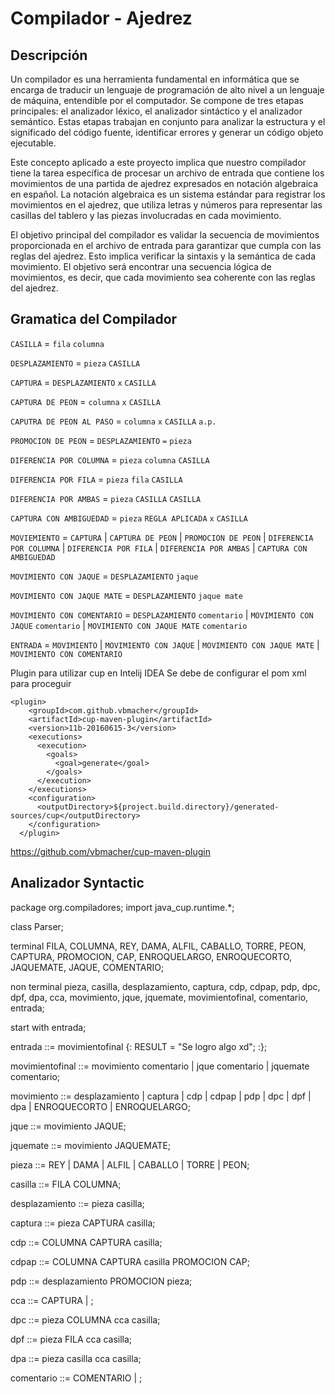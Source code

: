 # Compilador - Ajedrez

## Descripción

Un compilador es una herramienta fundamental en informática que se encarga de traducir un lenguaje de programación de alto nivel a un lenguaje de máquina, entendible por el computador. Se compone de tres etapas principales: el analizador léxico, el analizador sintáctico y el analizador semántico. Estas etapas trabajan en conjunto para analizar la estructura y el significado del código fuente, identificar errores y generar un código objeto ejecutable.

Este concepto aplicado a este proyecto implica que nuestro compilador tiene la tarea específica de procesar un archivo de entrada que contiene los movimientos de una partida de ajedrez expresados en notación algebraica en español. La notación algebraica es un sistema estándar para registrar los movimientos en el ajedrez, que utiliza letras y números para representar las casillas del tablero y las piezas involucradas en cada movimiento.

El objetivo principal del compilador es validar la secuencia de movimientos proporcionada en el archivo de entrada para garantizar que cumpla con las reglas del ajedrez. Esto implica verificar la sintaxis y la semántica de cada movimiento. El objetivo será encontrar una secuencia lógica de movimientos, es decir, que cada movimiento sea coherente con las reglas del ajedrez.

## Gramatica del Compilador

`CASILLA` = `fila` `columna`

`DESPLAZAMIENTO` = `pieza` `CASILLA`

`CAPTURA` = `DESPLAZAMIENTO` `x` `CASILLA`

`CAPTURA DE PEON` = `columna` `x` `CASILLA`

`CAPUTRA DE PEON AL PASO` = `columna` `x` `CASILLA` `a.p.`

`PROMOCION DE PEON` = `DESPLAZAMIENTO` `=` `pieza`

`DIFERENCIA POR COLUMNA` = `pieza` `columna` `CASILLA`

`DIFERENCIA POR FILA` = `pieza` `fila` `CASILLA`

`DIFERENCIA POR AMBAS` = `pieza` `CASILLA` `CASILLA`

`CAPTURA CON AMBIGUEDAD` = `pieza` `REGLA APLICADA` `x` `CASILLA`

`MOVIEMIENTO` = `CAPTURA` | `CAPTURA DE PEON` | `PROMOCION DE PEON` | `DIFERENCIA POR COLUMNA` | `DIFERENCIA POR FILA` | `DIFERENCIA POR AMBAS` | `CAPTURA CON AMBIGUEDAD`

`MOVIMIENTO CON JAQUE` = `DESPLAZAMIENTO` `jaque`

`MOVIMIENTO CON JAQUE MATE` = `DESPLAZAMIENTO` `jaque mate`

`MOVIMIENTO CON COMENTARIO` = `DESPLAZAMIENTO`  `comentario` | `MOVIMIENTO CON JAQUE` `comentario` | `MOVIMIENTO CON JAQUE MATE` `comentario`

`ENTRADA` = `MOVIMIENTO` | `MOVIMIENTO CON JAQUE` | `MOVIMIENTO CON JAQUE MATE` | `MOVIMIENTO CON COMENTARIO` 

Plugin para utilizar cup en Intelij IDEA
Se debe de configurar el pom xml para proceguir

    <plugin>
        <groupId>com.github.vbmacher</groupId>
        <artifactId>cup-maven-plugin</artifactId>
        <version>11b-20160615-3</version>
        <executions>
          <execution>
            <goals>
              <goal>generate</goal>
            </goals>
          </execution>
        </executions>
        <configuration>
          <outputDirectory>${project.build.directory}/generated-sources/cup</outputDirectory>
        </configuration>
      </plugin>

https://github.com/vbmacher/cup-maven-plugin

## Analizador Syntactic

package org.compiladores;
import java_cup.runtime.*;

class Parser;

terminal FILA, COLUMNA, REY, DAMA, ALFIL, CABALLO, TORRE, PEON, CAPTURA, PROMOCION, CAP, ENROQUELARGO, ENROQUECORTO, JAQUEMATE, JAQUE, COMENTARIO;

non terminal pieza, casilla, desplazamiento, captura, cdp, cdpap, pdp, dpc, dpf, dpa, cca, movimiento, jque, jquemate, movimientofinal, comentario, entrada;

start with entrada;

entrada ::= movimientofinal {: RESULT = "Se logro algo xd"; :};

movimientofinal ::= movimiento comentario | jque comentario | jquemate comentario;

movimiento ::= desplazamiento | captura | cdp | cdpap | pdp | dpc | dpf | dpa | ENROQUECORTO | ENROQUELARGO;

jque ::= movimiento JAQUE;

jquemate ::= movimiento JAQUEMATE;

pieza ::= REY | DAMA | ALFIL | CABALLO | TORRE | PEON;

casilla ::= FILA COLUMNA;

desplazamiento ::= pieza casilla;

captura ::= pieza CAPTURA casilla;

cdp ::= COLUMNA CAPTURA casilla;

cdpap ::= COLUMNA CAPTURA casilla PROMOCION CAP;

pdp ::= desplazamiento PROMOCION pieza;

cca ::= CAPTURA | ;

dpc ::= pieza COLUMNA cca casilla;

dpf ::= pieza FILA cca casilla;

dpa ::= pieza casilla cca casilla;

comentario ::= COMENTARIO | ;